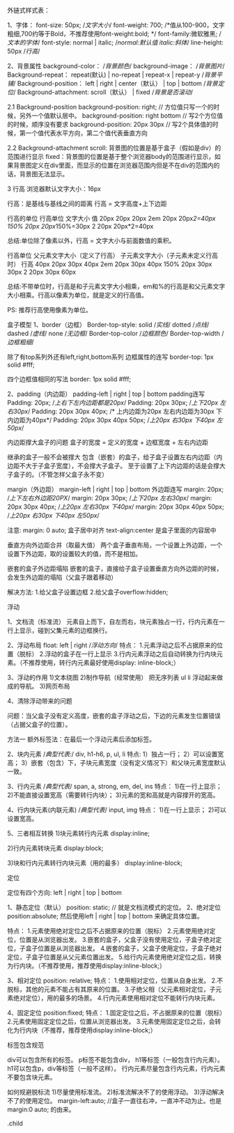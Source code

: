 外链式样式表：
<head>
<link rel="stylesheet" href="report.css">
</head>

1、字体：
font-size: 50px;         /*文字大小*/
font-weight: 700;       /*值从100-900，文字粗细,700约等于Bold，不推荐使用font-weight:bold; */
font-family:微软雅黑;    /*文本的字体*/
font-style: normal | italic;  /*normal:默认值  italic:斜体*/
line-height: 50px            /*行高*/

2、背景属性
background-color：    /*背景颜色*/
background-image：    /*背景图片*/
Background-repeat：    repeat(默认)  |  no-repeat |   repeat-x   |  repeat-y     /*背景平铺*/
Background-position：  left  |  right  |  center（默认）  |  top  | bottom  /*背景定位*/
Background-attachment:   scroll（默认）  |  fixed   /*背景是否滚动*/

2.1 Background-position
background-position: right; // 方位值只写一个的时候，另外一个值默认居中。
background-position: right bottom // 写2个方位值的时候，顺序没有要求
background-position: 20px 30px // 写2个具体值的时候，第一个值代表水平方向，第二个值代表垂直方向

2.2 Background-attachment
scroll: 背景图的位置是基于盒子（假如是div）的范围进行显示
fixed：背景图的位置是基于整个浏览器body的范围进行显示，如果背景图定义在div里面，而显示的位置在浏览器范围内但是不在div的范围内的话，背景图无法显示。

3 行高
浏览器默认文字大小：16px

行高：是基线与基线之间的距离
行高 = 文字高度+上下边距

行高的单位
行高单位	文字大小	值
20px	20px	20px
2em	    20px	20px*2=40px
150%	20px	20px*150%=30px
2	    20px	20px*2=40px

总结:单位除了像素以外，行高 = 文字大小与前面数值的乘积。

行高单位	父元素文字大小（定义了行高）	子元素文字大小（子元素未定义行高时）	行高
40px	20px	                    30px	                            40px
2em	    20px	                    30px	                            40px
150%	20px	                    30px	                            30px
2	    20px	                    30px	                            60px

总结:不带单位时，行高是和子元素文字大小相乘，em和%的行高是和父元素文字大小相乘。行高以像素为单位，就是定义的行高值。

PS: 推荐行高使用像素为单位。

盒子模型
1、border（边框）
Border-top-style:  solid /*实线*/ dotted  /*点线*/ dashed  /*虚线*/  none /*无边框*/
Border-top-color   /*边框颜色*/
Border-top-width   /*边框粗细*/

除了有top系列外还有left,right,bottom系列
边框属性的连写
border-top: 1px solid #fff;

四个边框值相同的写法
border: 1px solid #fff;

2、padding（内边距）
padding-left   |   right    |  top  |  bottom
padding连写
Padding: 20px;   /*上右下左内边距都是20px*/
Padding: 20px 30px;   /*上下20px   左右30px*/
Padding: 20px  30px  40px;  /* 上内边距为20px  左右内边距为30px   下内边距为40px*/
Padding: 20px  30px   40px  50px;   /*上20px 右30px  下40px  左  50px*/

内边距撑大盒子的问题
盒子的宽度 = 定义的宽度 + 边框宽度 + 左右内边距

继承的盒子一般不会被撑大
包含（嵌套）的盒子，给子盒子设置左右内边距（内边距不大于子盒子宽度），不会撑大子盒子。
至于设置了上下内边距的话是会撑大子盒子的。（不管怎样父盒子永不变）

margin（外边距）
margin-left   | right  |  top  |  bottom
外边距连写
margin: 20px;    /*上下左右外边距20PX*/
margin: 20px 30px;   /*上下20px  左右30px*/
margin: 20px  30px  40px;     /*上20px  左右30px   下40px*/
margin: 20px  30px   40px  50px; /*上20px   右30px   下40px  左50px*/

注意:
margin: 0 auto; 盒子居中对齐
text-align:center 是盒子里面的内容居中

垂直方向外边距合并（取最大值）
两个盒子垂直布局，一个设置上外边距，一个设置下外边距，取的设置较大的值，而不是相加。

嵌套的盒子外边距塌陷
嵌套的盒子，直接给子盒子设置垂直方向外边距的时候，会发生外边距的塌陷（父盒子跟着移动）

解决方法:
1.给父盒子设置边框
2.给父盒子overflow:hidden;

浮动

1、文档流（标准流）
元素自上而下，自左而右，块元素独占一行，行内元素在一行上显示，碰到父集元素的边框换行。

2、浮动布局
float:  left   |   right /*浮动方向*/
特点：
1.元素浮动之后不占据原来的位置（脱标）
2.浮动的盒子在一行上显示
3.行内元素浮动之后自动转换为行内块元素。（不推荐使用，转行内元素最好使用display: inline-block;）

3、浮动的作用
1)文本绕图
2)制作导航（经常使用）
把无序列表 ul li 浮动起来做成的导航。
3)网页布局

4、清除浮动带来的问题

问题：当父盒子没有定义高度，嵌套的盒子浮动之后，下边的元素发生位置错误（占据父盒子的位置）。

方法一
额外标签法：在最后一个浮动元素后添加标签。

2、块内元素
/*典型代表:*/ div, h1-h6, p, ul, li
特点:
1）独占一行；
2）可以设置宽高；
3）嵌套（包含）下，子块元素宽度（没有定义情况下）和父块元素宽度默认一致。

3、行内元素
/*典型代表*/ span, a, strong, em, del, ins
特点：
1)在一行上显示；
2)不能直接设置宽高（需要转行内块）；
3)元素的宽和高就是内容撑开的宽高。

4、行内块元素(内联元素)
/*典型代表*/  input, img
特点：
1)在一行上显示；
2)可以设置宽高。

5、三者相互转换
1)块元素转行内元素 display:inline;

2)行内元素转块元素 display:block;

3)块和行内元素转行内块元素（用的最多） display:inline-block;


定位

定位有四个方向: left | right | top | bottom

1、静态定位（默认）
position: static; // 就是文档流模式的定位。
2、绝对定位
position:absolute;
然后使用left | right | top | bottom 来确定具体位置。

特点：
1.元素使用绝对定位之后不占据原来的位置（脱标）
2.元素使用绝对定位，位置是从浏览器出发。
3.嵌套的盒子，父盒子没有使用定位，子盒子绝对定位，子盒子位置是从浏览器出发。
4.嵌套的盒子，父盒子使用定位，子盒子绝对定位，子盒子位置是从父元素位置出发。
5.给行内元素使用绝对定位之后，转换为行内块。（不推荐使用，推荐使用display:inline-block;）

3、相对定位
position: relative;
特点：
1.使用相对定位，位置从自身出发。
2.不脱标，其他的元素不能占有其原来的位置。
3.子绝父相（父元素相对定位，子元素绝对定位），用的最多的场景。
4.行内元素使用相对定位不能转行内块元素。

4、固定定位
position:fixed;
特点：
1.固定定位之后，不占据原来的位置（脱标）
2.元素使用固定定位之后，位置从浏览器出发。
3.元素使用固定定位之后，会转化为行内块（不推荐，推荐使用display:inline-block;）

标签包含规范

div可以包含所有的标签。
p标签不能包含div， h1等标签（一般包含行内元素）。
h1可以包含p，div等标签（一般不这样）。
行内元素尽量包含行内元素，行内元素不要包含块元素。

如何规避脱标流
1)尽量使用标准流。
2)标准流解决不了的使用浮动。
3)浮动解决不了的使用定位。
margin-left:auto; //盒子一直往右冲，一直冲不动为止。也是 margin:0 auto; 的由来。

.child
